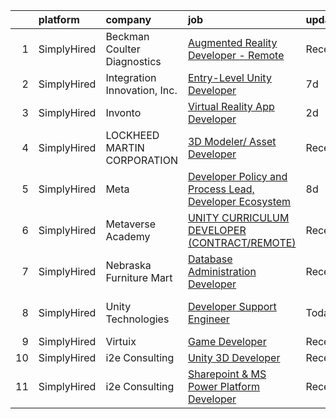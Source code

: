 

|    | platform    | company                      | job                                                                                                                                                                          | update_time   | location           |
|---:|:------------|:-----------------------------|:-----------------------------------------------------------------------------------------------------------------------------------------------------------------------------|:--------------|:-------------------|
|  1 | SimplyHired | Beckman Coulter Diagnostics  | [Augmented Reality Developer - Remote](https://www.simplyhired.com/job/BENKFUiPiOGd7NnZxCUDDfnfvXKPu5VZW7UgNI7rEFaIlZc_QEGZdA?q=virtual+reality+developer)                   | Recently      | New York, NY       |
|  2 | SimplyHired | Integration Innovation, Inc. | [Entry-Level Unity Developer](https://www.simplyhired.com/job/x4_s842a0ABu0lSb5kZZmKQeHHzFWmiJD9BGiRlNg61e3I7N-2kMeg?q=virtual+reality+developer)                            | 7d            | Orlando, FL        |
|  3 | SimplyHired | Invonto                      | [Virtual Reality App Developer](https://www.simplyhired.com/job/W9ph-qV3p8xitQx3GS6V8hV-imQzjVrCgtmzV6nF2LaLWLoWe56cRw?q=virtual+reality+developer)                          | 2d            | Bridgewater, NJ    |
|  4 | SimplyHired | LOCKHEED MARTIN CORPORATION  | [3D Modeler/ Asset Developer](https://www.simplyhired.com/job/ytznfHbT7W4AJzaUZlN3Lkqq69PW2U0nu2mqUowTqAYKW9CC1Pzlcw?q=virtual+reality+developer)                            | Recently      | Orlando, FL        |
|  5 | SimplyHired | Meta                         | [Developer Policy and Process Lead, Developer Ecosystem](https://www.simplyhired.com/job/1LWzJy21nmUrODtoiuaYDCwh4Yi-0mKXMGx4Dtr0QjSevTjI9lPZlg?q=virtual+reality+developer) | 8d            | Remote +1 location |
|  6 | SimplyHired | Metaverse Academy            | [UNITY CURRICULUM DEVELOPER (CONTRACT/REMOTE)](https://www.simplyhired.com/job/ztanhdPaKN-CKwBgC_Z0t7kyPsvXIEenSvY1GlwUfSY5Px5b5V1zUw?q=virtual+reality+developer)           | Recently      | Remote             |
|  7 | SimplyHired | Nebraska Furniture Mart      | [Database Administration Developer](https://www.simplyhired.com/job/zMYjHRXndRYD_xaux6oe75foWJZJEDFycPblKriogFebVj-RIfIxfg?q=virtual+reality+developer)                      | Recently      | Remote +1 location |
|  8 | SimplyHired | Unity Technologies           | [Developer Support Engineer](https://www.simplyhired.com/job/xW2JZpUcWpYTH2GszkEU9HCP_J9jFln1hG9IBAlq-oY3t9ahvSe9jA?q=virtual+reality+developer)                             | Today         | San Francisco, CA  |
|  9 | SimplyHired | Virtuix                      | [Game Developer](https://www.simplyhired.com/job/SeKWd--k-bG_olds7aEZZKkQnNplDlU-NDLQSmSX-vMi0Y6wAM7Dxw?q=virtual+reality+developer)                                         | Recently      | Austin, TX         |
| 10 | SimplyHired | i2e Consulting               | [Unity 3D Developer](https://www.simplyhired.com/job/CU0ERh_y8LHB_UDTGXEUZbdN9dPcfm-bQYOR8ZlWsjmZZ1dutq414Q?q=virtual+reality+developer)                                     | Recently      | Remote             |
| 11 | SimplyHired | i2e Consulting               | [Sharepoint & MS Power Platform Developer](https://www.simplyhired.com/job/W2lPk_TxSZ6u30u_JOhVz_Rk_R5FyXa76eIX1Pni5__AfnUWb-UNNQ?q=virtual+reality+developer)               | Recently      | Remote             |